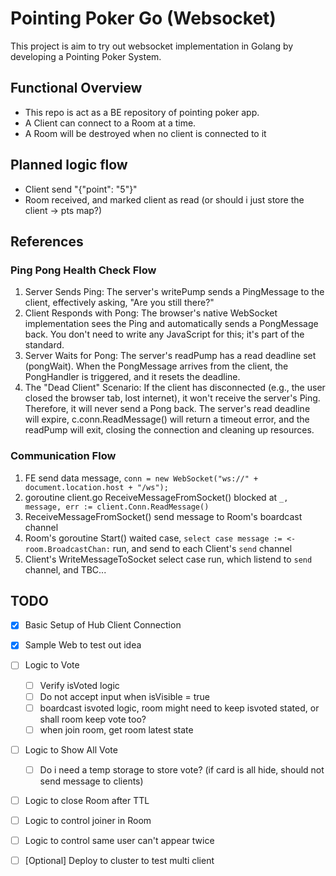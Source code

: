 # Pointing Poker Go (Websocket)

This project is aim to try out websocket implementation in Golang by developing a Pointing Poker System.

## Functional Overview

- This repo is act as a BE repository of pointing poker app.
- A Client can connect to a Room at a time.
- A Room will be destroyed when no client is connected to it

## Planned logic flow
- Client send "{"point": "5"}"
- Room received, and marked client as read (or should i just store the client -> pts map?)

## References

### Ping Pong Health Check Flow

1. Server Sends Ping: The server's writePump sends a PingMessage to the client, effectively asking, "Are you still
   there?"
2. Client Responds with Pong: The browser's native WebSocket implementation sees the Ping and automatically sends a
   PongMessage back. You don't need to write any JavaScript for this; it's part of the
   standard.
3. Server Waits for Pong: The server's readPump has a read deadline set (pongWait). When the PongMessage arrives from
   the client, the PongHandler is triggered, and it resets the deadline.
4. The "Dead Client" Scenario: If the client has disconnected (e.g., the user closed the browser tab, lost internet), it
   won't receive the server's Ping. Therefore, it will never send a Pong back. The
   server's read deadline will expire, c.conn.ReadMessage() will return a timeout error, and the readPump will exit,
   closing the connection and cleaning up resources.

### Communication Flow

1. FE send data message, `conn = new WebSocket("ws://" + document.location.host + "/ws");`
2. goroutine client.go ReceiveMessageFromSocket() blocked at `_, message, err := client.Conn.ReadMessage()`
3. ReceiveMessageFromSocket() send message to Room's boardcast channel
4. Room's goroutine Start() waited case, `select case message := <-room.BroadcastChan:` run, and send to each Client's
   `send` channel
5. Client's WriteMessageToSocket select case run, which listend to `send` channel, and TBC...

## TODO

- [x] Basic Setup of Hub Client Connection
- [x] Sample Web to test out idea
- [ ] Logic to Vote
    - [ ] Verify isVoted logic
    - [ ] Do not accept input when isVisible = true
    - [ ] boardcast isvoted logic, room might need to keep isvoted stated, or shall room keep vote too?
    - [ ] when join room, get room latest state
- [ ] Logic to Show All Vote
    - [ ] Do i need a temp storage to store vote? (if card is all hide, should not send message to clients)
- [ ] Logic to close Room after TTL
- [ ] Logic to control joiner in Room
- [ ] Logic to control same user can't appear twice  
- [ ] [Optional] Deploy to cluster to test multi client

